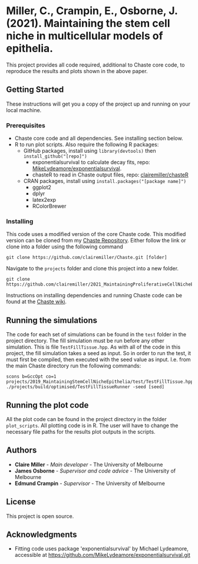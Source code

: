 # Miller, C., Crampin, E., Osborne, J. (2021). Maintaining the stem cell niche in multicellular models of epithelia.

This project provides all code required, additional to Chaste core code, to reproduce the results and plots shown in the above paper. 

## Getting Started

These instructions will get you a copy of the project up and running on your local machine.

### Prerequisites

* Chaste core code and all dependencies. See installing section below.
* R to run plot scripts. Also require the following R packages:
    * GitHub packages, install using `library(devtools)` then `install_github("[repo]")`
      * exponentialsurvival to calculate decay fits, repo: [MikeLydeamore/exponentialsurvival](https://github.com/MikeLydeamore/exponentialsurvival.git).
      * chasteR to read in Chaste output files, repo: [clairemiller/chasteR](https://github.com/clairemiller/chasteR)
    * CRAN packages, install using `install.packages("[package name]")`
      * ggplot2
      * dplyr
      * latex2exp
      * RColorBrewer

### Installing

This code uses a modified version of the core Chaste code. This modified version can be cloned from my [Chaste Repository](https://github.com/clairemiller/Chaste.git). Either follow the link or clone into a folder using the following command
```
git clone https://github.com/clairemiller/Chaste.git [folder]
```

Navigate to the `projects` folder and clone this project into a new folder.
```
git clone https://github.com/clairemiller/2021_MaintainingProliferativeCellNicheEpithelia
```

Instructions on installing dependencies and running Chaste code can be found at the [Chaste wiki](https://chaste.cs.ox.ac.uk/trac/wiki). 


## Running the simulations

The code for each set of simulations can be found in the `test` folder in the project directory. The fill simulation must be run before any other simulation. This is file `TestFillTissue.hpp`. As with all of the code in this project, the fill simulation takes a seed as input. So in order to run the test, it must first be compiled, then executed with the seed value as input. I.e. from the main Chaste directory run the following commands:
```
scons b=GccOpt co=1 projects/2019_MaintainingStemCellNicheEpithelia/test/TestFillTissue.hpp
./projects/build/optimised/TestFillTissueRunner -seed [seed]
```

## Running the plot code

All the plot code can be found in the project directory in the folder `plot_scripts`. All plotting code is in R. The user will have to change the necessary file paths for the results plot outputs in the scripts.

## Authors

* **Claire Miller** - *Main developer* - The University of Melbourne
* **James Osborne** - *Supervisor and code advice* - The University of Melbourne
* **Edmund Crampin** - *Supervisor* - The University of Melbourne

## License

This project is open source. 

## Acknowledgments

* Fitting code uses package 'exponentialsurvival' by Michael Lydeamore, accessible at https://github.com/MikeLydeamore/exponentialsurvival.git

